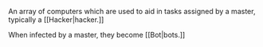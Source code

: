 An array of computers which are used to aid in tasks assigned by a master, typically a [[Hacker|hacker.]]

When infected by a master, they become [[Bot|bots.]]